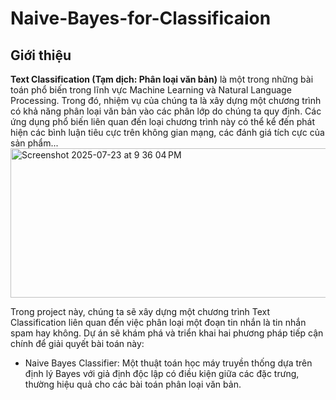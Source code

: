 # Naive-Bayes-for-Classificaion
## Giới thiệu
**Text Classification (Tạm dịch: Phân loại văn bản)** là một trong những bài toán phổ biến trong lĩnh vực Machine Learning và Natural Language Processing. Trong đó, nhiệm vụ của chúng ta là xây dựng một chương trình có khả năng phân loại văn bản vào các phân lớp do chúng ta quy định. Các ứng dụng phổ biến liên quan đến loại chương trình này có thể kể đến phát hiện các bình luận tiêu cực trên không gian mạng, các đánh giá tích cực của sản phẩm...<img width="640" height="239" alt="Screenshot 2025-07-23 at 9 36 04 PM" src="https://github.com/user-attachments/assets/ed269722-0522-42f2-8cf8-63b8d96008d2" />

Trong project này, chúng ta sẽ xây dựng một chương trình Text Classification liên quan đến việc phân loại một đoạn tin nhắn là tin nhắn spam hay không. Dự án sẽ khám phá và triển khai hai phương pháp tiếp cận chính để giải quyết bài toán này:
- Naive Bayes Classifier: Một thuật toán học máy truyền thống dựa trên định lý Bayes với giả định độc lập có điều kiện giữa các đặc trưng, thường hiệu quả cho các bài toán phân loại văn bản.

